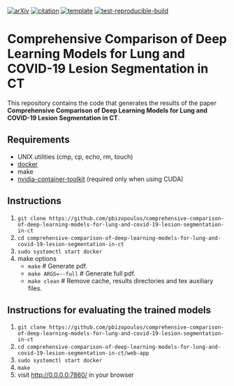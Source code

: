 [![arXiv](http://img.shields.io/badge/eess.IV-arXiv%3A2009.06412-B31B1B.svg)](https://arxiv.org/abs/2009.06412)
[![citation](http://img.shields.io/badge/citation-0091FF.svg)](https://scholar.google.com/scholar?q=Comprehensive%20Comparison%20of%20Deep%20Learning%20Models%20for%20Lung%20and%20COVID-19%20Lesion%20Segmentation%20in%20CT%20scans.%20arXiv%202020)
[![template](http://img.shields.io/badge/template-EEE0B1.svg)](https://github.com/pbizopoulos/reproducible-builds-for-computational-research-papers-template)
[![test-reproducible-build](https://github.com/pbizopoulos/comprehensive-comparison-of-deep-learning-models-for-lung-and-covid-19-lesion-segmentation-in-ct/workflows/test-reproducible-build/badge.svg)](https://github.com/pbizopoulos/comprehensive-comparison-of-deep-learning-models-for-lung-and-covid-19-lesion-segmentation-in-ct/actions?query=workflow%3Atest-reproducible-build)

# Comprehensive Comparison of Deep Learning Models for Lung and COVID-19 Lesion Segmentation in CT
This repository contains the code that generates the results of the paper **Comprehensive Comparison of Deep Learning Models for Lung and COVID-19 Lesion Segmentation in CT**.

## Requirements
- UNIX utilities (cmp, cp, echo, rm, touch)
- [docker](https://docs.docker.com/get-docker/)
- make
- [nvidia-container-toolkit](https://docs.nvidia.com/datacenter/cloud-native/container-toolkit/install-guide.html#setting-up-nvidia-container-toolkit) (required only when using CUDA)

## Instructions
1. `git clone https://github.com/pbizopoulos/comprehensive-comparison-of-deep-learning-models-for-lung-and-covid-19-lesion-segmentation-in-ct`
2. `cd comprehensive-comparison-of-deep-learning-models-for-lung-and-covid-19-lesion-segmentation-in-ct`
3. `sudo systemctl start docker`
4. make options
    * `make`             # Generate pdf.
    * `make ARGS=--full` # Generate full pdf.
    * `make clean`       # Remove cache, results directories and tex auxiliary files.

## Instructions for evaluating the trained models
1. `git clone https://github.com/pbizopoulos/comprehensive-comparison-of-deep-learning-models-for-lung-and-covid-19-lesion-segmentation-in-ct`
2. `cd comprehensive-comparison-of-deep-learning-models-for-lung-and-covid-19-lesion-segmentation-in-ct/web-app`
3. `sudo systemctl start docker`
4. `make`
5. visit http://0.0.0.0:7860/ in your browser
